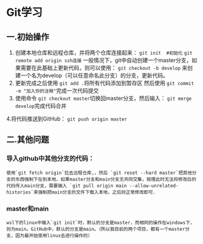 # Git学习

## 一.初始操作

1. 创建本地仓库和远程仓库，并将两个仓库连接起来：
   `git init  #初始化`
   `git remote add origin ssh连接`
   一般情况下，git中自动创建一个master分支，如果需要在此基础上更新代码，则可以使用：
   `git checkout -b develop`
   来创建一个名为develop（可以任意命名此分支）的分支，更新代码。
2. 更新完成之后使用 `git add .`将所有代码添加到暂存区
   然后使用 `git commit -m "加入你的注释"`完成一次代码提交
3. 使用命令 `git checkout master`切换回master分支，然后输入：
   `git merge develop`完成代码合并

4.将代码推送到GitHub：
	`git push origin master`


## 二.其他问题

### 导入github中其他分支的代码：

    使用`git fetch origin`拉去远程仓库,，然后 `git reset --hard master`把其他分支的东西强制下在到本地，如果master分支和main分支无共同交集，按理此时无法将修改后的代码传入main分支，需要输入 `git pull origin main --allow-unrelated-histories`来强制把main分支的文件下载入本地，之后则正常修改即可.

### master和main

    wsl下的linux中输入`git init`时，默认的分支是master，而相同的操作在windows下，则为main。GitHub中，默认的分支是main。（所以我目前的两个项目，都有一个master分支，因为最开始使用linux去进行操作的）
